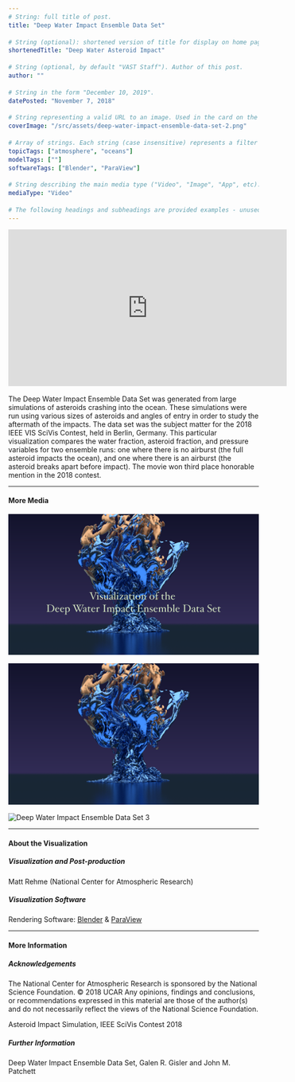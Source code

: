 ```yaml
---
# String: full title of post.
title: "Deep Water Impact Ensemble Data Set"

# String (optional): shortened version of title for display on home page in card.
shortenedTitle: "Deep Water Asteroid Impact"

# String (optional, by default "VAST Staff"). Author of this post.
author: ""

# String in the form "December 10, 2019".
datePosted: "November 7, 2018" 

# String representing a valid URL to an image. Used in the card on the main page.
coverImage: "/src/assets/deep-water-impact-ensemble-data-set-2.png"

# Array of strings. Each string (case insensitive) represents a filter from the front page. Tags that do not correspond to a current filter will be ignored for filtering.
topicTags: ["atmosphere", "oceans"]
modelTags: [""]
softwareTags: ["Blender", "ParaView"]

# String describing the main media type ("Video", "Image", "App", etc). Is displayed in the post heading as a small tag.
mediaType: "Video"

# The following headings and subheadings are provided examples - unused ones can be deleted.
---
```


<iframe width="560" height="315" src="https://www.youtube.com/embed/o1gSByQVJ2s?si=vmQkkdRmeiZkbOCC" title="YouTube video player" frameborder="0" allow="accelerometer; autoplay; clipboard-write; encrypted-media; gyroscope; picture-in-picture; web-share" referrerpolicy="strict-origin-when-cross-origin" allowfullscreen></iframe>

The Deep Water Impact Ensemble Data Set was generated from large simulations of asteroids crashing into the ocean. These simulations were run using various sizes of asteroids and angles of entry in order to study the aftermath of the impacts. The data set was the subject matter for the 2018 IEEE VIS SciVis Contest, held in Berlin, Germany. This particular visualization compares the water fraction, asteroid fraction, and pressure variables for two ensemble runs: one where there is no airburst (the full asteroid impacts the ocean), and one where there is an airburst (the asteroid breaks apart before impact). The movie won third place honorable mention in the 2018 contest.

___

#### More Media

![Deep Water Impact Ensemble Data Set 1](../../assets/deep-water-impact-ensemble-data-set-1.png)

![Deep Water Impact Ensemble Data Set 2](../../assets/deep-water-impact-ensemble-data-set-2.png)

![Deep Water Impact Ensemble Data Set 3](../../assets/deep-water-impact-ensemble-data-set-3.png)

___

#### About the Visualization

##### Visualization and Post-production

Matt Rehme (National Center for Atmospheric Research)

##### Visualization Software

Rendering Software: [Blender](www.blender.org) & [ParaView](www.paraview.org)

___

#### More Information

##### Acknowledgements

The National Center for Atmospheric Research is sponsored by the National Science Foundation. © 2018 UCAR Any opinions, findings and conclusions, or recommendations expressed in this material are those of the author(s) and do not necessarily reflect the views of the National Science Foundation.

Asteroid Impact Simulation, IEEE SciVis Contest 2018

##### Further Information

Deep Water Impact Ensemble Data Set, Galen R. Gisler and John M. Patchett
